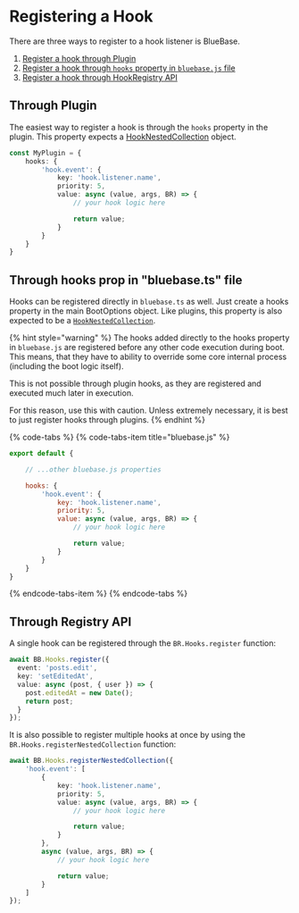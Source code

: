 # Registering a Hook

There are three ways to register to a hook listener is BlueBase.

1. [Register a hook through Plugin](./#register-a-hook-through-plugin)
2. [Register a hook through `hooks` property in `bluebase.js` file](./#register-a-hook-through-hooks-prop-in-bluebase-js-file)
3. [Register a hook through HookRegistry API](./#register-a-hook-through-api)

## Through Plugin

The easiest way to register a hook is through the `hooks` property in the plugin. This property expects a [HookNestedCollection](./#hook-collections) object.

```typescript
const MyPlugin = {
    hooks: {
        'hook.event': {
            key: 'hook.listener.name',
            priority: 5,
            value: async (value, args, BR) => {
                // your hook logic here

                return value;
            }
        }
    }
}
```

## Through hooks prop in "bluebase.ts" file

Hooks can be registered directly in `bluebase.ts` as well. Just create a hooks property in the main BootOptions object. Like plugins, this property is also expected to be a [`HookNestedCollection`](./#hook-collections).

{% hint style="warning" %}
The hooks added directly to the hooks property in `bluebase.js` are registered before any other code execution during boot. This means, that they have to ability to override some core internal process \(including the boot logic itself\).

This is not possible through plugin hooks, as they are registered and executed much later in execution.

For this reason, use this with caution. Unless extremely necessary, it is best to just register hooks through plugins.
{% endhint %}

{% code-tabs %}
{% code-tabs-item title="bluebase.js" %}
```javascript
export default {

    // ...other bluebase.js properties

    hooks: {
        'hook.event': {
            key: 'hook.listener.name',
            priority: 5,
            value: async (value, args, BR) => {
                // your hook logic here

                return value;
            }
        }
    }
}
```
{% endcode-tabs-item %}
{% endcode-tabs %}

## Through Registry API

A single hook can be registered through the `BR.Hooks.register` function:

```typescript
await BB.Hooks.register({
  event: 'posts.edit',
  key: 'setEditedAt',
  value: async (post, { user }) => {
    post.editedAt = new Date();
    return post;
  }
});
```

It is also possible to register multiple hooks at once by using the `BR.Hooks.registerNestedCollection` function:

```typescript
await BB.Hooks.registerNestedCollection({
    'hook.event': [
        {
            key: 'hook.listener.name',
            priority: 5,
            value: async (value, args, BR) => {
                // your hook logic here

                return value;
            }
        },
        async (value, args, BR) => {
            // your hook logic here

            return value;
        }
    ]
});
```

